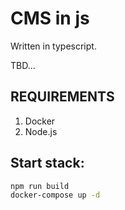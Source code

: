 CMS in js
=====================

Written in typescript.

TBD...


REQUIREMENTS
-----------
1. Docker
2. Node.js

Start stack:
-----------
```bash
npm run build
docker-compose up -d
```






